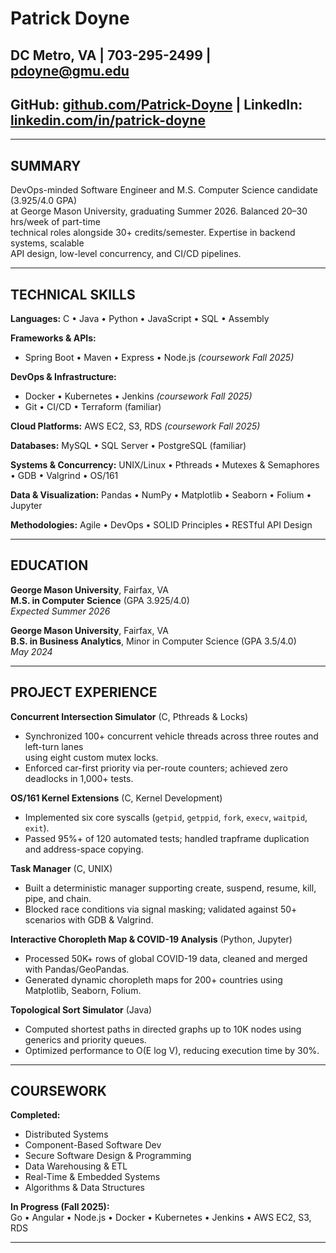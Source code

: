 # Patrick Doyne
## DC Metro, VA | 703-295-2499 | pdoyne@gmu.edu  
## GitHub: [github.com/Patrick-Doyne](https://github.com/Patrick-Doyne) | LinkedIn: [linkedin.com/in/patrick-doyne](https://www.linkedin.com/in/patrick-doyne/)

---
  
## SUMMARY

DevOps-minded Software Engineer and M.S. Computer Science candidate (3.925/4.0 GPA)  
at George Mason University, graduating Summer 2026. Balanced 20–30 hrs/week of part-time  
technical roles alongside 30+ credits/semester. Expertise in backend systems, scalable  
API design, low-level concurrency, and CI/CD pipelines.

---

## TECHNICAL SKILLS

**Languages:** C • Java • Python • JavaScript • SQL • Assembly  

**Frameworks & APIs:**  
- Spring Boot • Maven • Express • Node.js _(coursework Fall 2025)_  

**DevOps & Infrastructure:**  
- Docker • Kubernetes • Jenkins _(coursework Fall 2025)_  
- Git • CI/CD • Terraform (familiar)  

**Cloud Platforms:** AWS EC2, S3, RDS _(coursework Fall 2025)_  

**Databases:** MySQL • SQL Server • PostgreSQL (familiar)  

**Systems & Concurrency:** UNIX/Linux • Pthreads • Mutexes & Semaphores • GDB • Valgrind • OS/161  

**Data & Visualization:** Pandas • NumPy • Matplotlib • Seaborn • Folium • Jupyter  

**Methodologies:** Agile • DevOps • SOLID Principles • RESTful API Design

---

## EDUCATION

**George Mason University**, Fairfax, VA  
**M.S. in Computer Science** (GPA 3.925/4.0)  
_Expected Summer 2026_  

**George Mason University**, Fairfax, VA  
**B.S. in Business Analytics**, Minor in Computer Science (GPA 3.5/4.0)  
_May 2024_

---

## PROJECT EXPERIENCE

**Concurrent Intersection Simulator** (C, Pthreads & Locks)  
- Synchronized 100+ concurrent vehicle threads across three routes and left-turn lanes  
  using eight custom mutex locks.  
- Enforced car-first priority via per-route counters; achieved zero deadlocks in 1,000+ tests.

**OS/161 Kernel Extensions** (C, Kernel Development)  
- Implemented six core syscalls (`getpid`, `getppid`, `fork`, `execv`, `waitpid`, `exit`).  
- Passed 95%+ of 120 automated tests; handled trapframe duplication and address-space copying.

**Task Manager** (C, UNIX)  
- Built a deterministic manager supporting create, suspend, resume, kill, pipe, and chain.  
- Blocked race conditions via signal masking; validated against 50+ scenarios with GDB & Valgrind.

**Interactive Choropleth Map & COVID-19 Analysis** (Python, Jupyter)  
- Processed 50K+ rows of global COVID-19 data, cleaned and merged with Pandas/GeoPandas.  
- Generated dynamic choropleth maps for 200+ countries using Matplotlib, Seaborn, Folium.

**Topological Sort Simulator** (Java)  
- Computed shortest paths in directed graphs up to 10K nodes using generics and priority queues.  
- Optimized performance to O(E log V), reducing execution time by 30%.

---

## COURSEWORK

**Completed:**  
- Distributed Systems  
- Component-Based Software Dev  
- Secure Software Design & Programming  
- Data Warehousing & ETL  
- Real-Time & Embedded Systems  
- Algorithms & Data Structures  

**In Progress (Fall 2025):**  
Go • Angular • Node.js • Docker • Kubernetes • Jenkins • AWS EC2, S3, RDS

---
